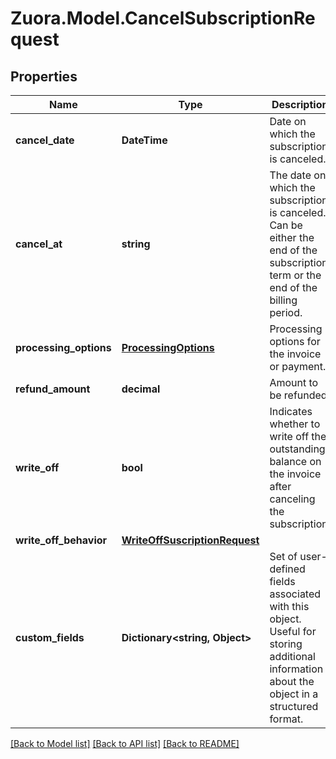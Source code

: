 
# Zuora.Model.CancelSubscriptionRequest

## Properties

Name | Type | Description | Notes
------------ | ------------- | ------------- | -------------
**cancel_date** | **DateTime** | Date on which the subscription is canceled. | [optional] 
**cancel_at** | **string** | The date on which the subscription is canceled. Can be either the end of the subscription term or the end of the billing period. | [optional] 
**processing_options** | [**ProcessingOptions**](ProcessingOptions.md) | Processing options for the invoice or payment. | [optional] 
**refund_amount** | **decimal** | Amount to be refunded | [optional] 
**write_off** | **bool** | Indicates whether to write off the outstanding balance on the invoice after canceling the subscription. | [optional] [default to false]
**write_off_behavior** | [**WriteOffSuscriptionRequest**](WriteOffSuscriptionRequest.md) |  | [optional] 
**custom_fields** | **Dictionary&lt;string, Object&gt;** | Set of user-defined fields associated with this object. Useful for storing additional information about the object in a structured format. | [optional] 

[[Back to Model list]](../README.md#documentation-for-models)
[[Back to API list]](../README.md#documentation-for-api-endpoints)
[[Back to README]](../README.md)

